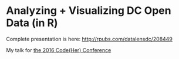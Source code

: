# Analyzing + Visualizing DC Open Data (in R)
Complete presentation is here: http://rpubs.com/datalensdc/208449

My talk for [the 2016 Code(Her) Conference](http://codeherconference.com/)
